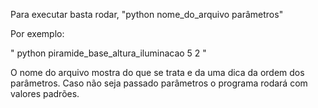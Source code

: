 Para executar basta rodar, "python nome_do_arquivo parâmetros"

Por exemplo:

" python piramide_base_altura_iluminacao 5 2 "

O nome do arquivo mostra do que se trata e da uma dica da ordem dos parâmetros.
Caso não seja passado parâmetros o programa rodará com valores padrões.
